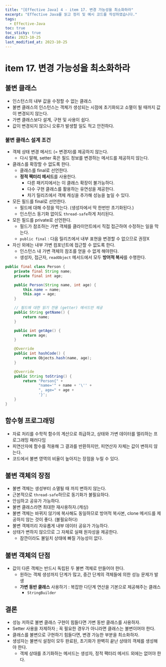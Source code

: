 ```yaml
---
title: "[Effective Java] 4 - item 17. 변경 가능성을 최소화하라"
excerpt: "Effective Java를 읽고 정리 및 예시 코드를 작성하였습니다."
tags:
  - Effective-Java
toc: true
toc_sticky: true
date: 2023-10-25
last_modified_at: 2023-10-25
---
```


# item 17. 변경 가능성을 최소화하라

## 불변 클래스

- 인스턴스의 내부 값을 수정할 수 없는 클래스
- 불변 클래스의 인스턴스는 객체가 생성되는 시점에 초기화되고 소멸이 될 때까지 값이 변경되지 않는다.
- 가변 클래스보다 설계, 구현 및 사용이 쉽다.
- 값이 변경되지 않으니 오류가 발생할 일도 적고 안전하다.

### 불변 클래스 설계 조건

- 객체 상태 변경 메서드 (= 변경자)를 제공하지 않는다.
	- 다시 말해, setter 혹은 필드 정보를 변경하는 메서드를 제공하지 않는다.
- 클래스를 확장할 수 없도록 한다.
	- 클래스를 final로 선언한다.
	- **정적 팩터리 메서드**를 사용한다.
		- 다른 패키지에서는 이 클래스 확장이 불가능하다.
		- 다수 구현 클래스를 활용하는 유연성을 제공한다.
		- 차기 릴리즈에서 객체 캐싱을 추가해 성능을 높일 수 있다.
- 모든 필드를 final로 선언한다.
	- 필드에 대해 수정을 막는다. (생성자에서 딱 한번만 초기화된다.)
	- 인스턴스 동기화 없이도 `thread-safe`하게 처리된다.
- 모든 필드를 private로 선언한다.
	- 필드가 참조하는 가변 객체를 클라이언트에서 직접 접근하여 수정하는 일을 막는다.
	- `public final` : 다음 릴리즈에서 내부 표현을 변경할 수 없으므로 권장X
- 자신 외에는 내부 가변 컴포넌트에 접근할 수 없도록 한다.
	- 인스턴스 내 가변 객체의 참조를 얻을 수 없게 해야한다.
	- 생성자, 접근자, `readObject` 메서드에서 모두 **방어적 복사**를 수행한다.

```java
public final class Person {
    private final String name;
    private final int age;

    public Person(String name, int age) {
        this.name = name;
        this.age = age;
    }

    // 필드에 대한 읽기 전용 (getter) 메서드만 제공
    public String getName() {
        return name;
    }

    public int getAge() {
        return age;
    }

    @Override
    public int hashCode() {
        return Objects.hash(name, age);
    }

    @Override
    public String toString() {
        return "Person{" +
               "name='" + name + '\'' +
               ", age=" + age +
               '}';
    }
}

```

## 함수형 프로그래밍

- 자료 처리를 수학적 함수의 계산으로 취급하고, 상태와 가변 데이터를 멀리하는 프로그래밍 패러다임
- 피연산자에 함수를 적용해 그 결과를 반환하지만, 피연산자 자체는 값이 변하지 않는다. 
- 코드에서 불변 영역의 비율이 높아지는 장점을 누릴 수 있다.

## 불변 객체의 장점

- 불변 객체는 생성부터 소멸될 때 까지 변하지 않는다.
- 근본적으로 `thread-safe`하므로 동기화가 불필요하다.
- 안심하고 공유가 가능하다.
- 불변 클래스라면 최대한 재사용하자.(캐싱)
- 불변 객체는 바뀌지 않기에 복사해도 동일하므로 방어적 복사본, clone 메서드를 제공하지 않는 것이 좋다. (불필요하다)
- 불변 객체끼리 자유롭게 내부 데이터 공유가 가능하다.
- 상태가 변하지 않으므로 그 자체로 실패 원자성을 제공한다.
	- 잠깐이라도 불일치 상태에 빠질 가능성이 없다.



## 불변 객체의 단점

- 값이 다른 객체는 반드시 독립된 두 불변 객체로 만들어야 한다.
	- 원하는 객체 생성까지 단계가 많고, 중간 단계의 객체들에 의한 성능 문제가 발생
	- **가변 동반 클래스** 사용하기 : 복잡한 다단계 연산을 기본으로 제공해주는 클래스
		- `StringBuilder`

## 결론

- 성능 저하로 불변 클래스 구현이 힘들다면 가변 동반 클래스를 사용하자.
- Setter 사용을 자제하자 ; 꼭 필요한 경우가 아니라면 클래스는 불변이어야 한다.
- 클래스를 불변으로 구현하기 힘들다면, 변경 가능한 부분을 최소화하자.
- 생성자는 불변식 설정이 모두 완료된, 초기화가 완벽히 끝난 상태의 객체를 생성해야 한다.
	- 객체 상태를 초기화하는 메서드는 생성자, 정적 팩터리 메서드 외에는 없어야 한다.